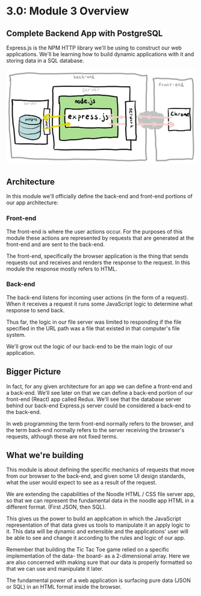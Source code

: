# 3.0: Module 3 Overview

## **Complete Backend App with PostgreSQL**

Express.js is the NPM HTTP library we'll be using to construct our web applications. We'll be learning how to build dynamic applications with it and storing data in a SQL database.

![The final form of the Express.js app we will build.](../.gitbook/assets/express-4.jpg)

## Architecture 

In this module we'll officially define the back-end and front-end portions of our app architecture:

### Front-end

The front-end is where the user actions occur. For the purposes of this module these actions are represented by requests that are generated at the front-end and are sent to the back-end.

The front-end, specifically the browser application is the thing that sends requests out and receives and renders the response to the request. In this module the response mostly refers to HTML.

### Back-end

The back-end listens for incoming user actions \(in the form of a request\). When it receives a request it runs some JavaScript logic to determine what response to send back.

Thus far, the logic in our file server was limited to responding if the file specified in the URL path was a file that existed in that computer's file system.

We'll grow out the logic of our back-end to be the main logic of our application.

## Bigger Picture

In fact, for any given architecture for an app we can define a front-end and a back-end. We'll see later on that we can define a back-end portion of our front-end \(React\) app called Redux. We'll see that the database server behind our back-end Express.js server could be considered a back-end to the back-end.

In web programming the term front-end normally refers to the browser, and the term back-end normally refers to the server receiving the browser's requests, although these are not fixed terms.

## What we're building

This module is about defining the specific mechanics of requests that move from our browser to the back-end, and given some UI design standards, what the user would expect to see as a result of the request.

We are extending the capabilities of the Noodle HTML / CSS file server app, so that we can represent the fundamental data in the noodle app HTML in a different format. \(First JSON, then SQL\).

This gives us the power to build an application in which the JavaScript representation of that data gives us tools to manipulate it an apply logic to it. This data will be dynamic and extensible and the applications' user will be able to see and change it according to the rules and logic of our app.

Remember that building the Tic Tac Toe game relied on a specific implementation of the data- the board- as a 2-dimensional array. Here we are also concerned with making sure that our data is properly formatted so that we can use and manipulate it later.

The fundamental power of a web application is surfacing pure data \(JSON or SQL\) in an HTML format inside the browser.

